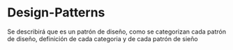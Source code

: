 # Design-Patterns
Se describirá que es un  patrón de diseño, como se categorizan cada patrón de diseño, definición de cada categoria y de cada patrón de sieño
